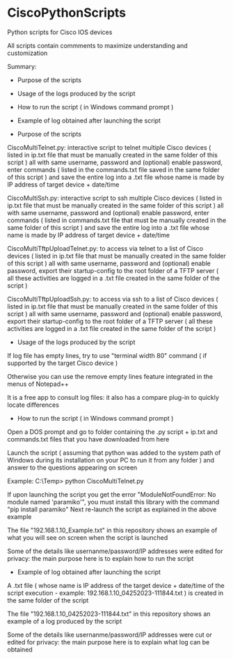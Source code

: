 # CiscoPythonScripts
Python scripts for Cisco IOS devices

All scripts contain commments to maximize understanding and customization

Summary:
- Purpose of the scripts
- Usage of the logs produced by the script
- How to run the script ( in Windows command prompt )
- Example of log obtained after launching the script 


- Purpose of the scripts

CiscoMultiTelnet.py: interactive script to telnet multiple Cisco devices ( listed in ip.txt file that must be manually created in the same folder of this script ) all with same username, password and (optional) enable password, enter commands ( listed in the commands.txt file saved in the same folder of this script ) and save the entire log into a .txt file whose name is made by IP address of target device + date/time

CiscoMultiSsh.py: interactive script to ssh multiple Cisco devices ( listed in ip.txt file that must be manually created in the same folder of this script ) all with same username, password and (optional) enable password, enter commands ( listed in commands.txt file that must be manually created in the same folder of this script ) and save the entire log into a .txt file whose name is made by IP address of target device + date/time

CiscoMultiTftpUploadTelnet.py: to access via telnet to a list of Cisco devices ( listed in ip.txt file that must be manually created in the same folder of this script ) all with same username, password and (optional) enable password, export their startup-config to the root folder of a TFTP server ( all these activities are logged in a .txt file created in the same folder of the script )

CiscoMultiTftpUploadSsh.py: to access via ssh to a list of Cisco devices ( listed in ip.txt file that must be manually created in the same folder of this script ) all with same username, password and (optional) enable password, export their startup-config to the root folder of a TFTP server ( all these activities are logged in a .txt file created in the same folder of the script )


- Usage of the logs produced by the script

If log file has empty lines, try to use "terminal width 80" command ( if supported by the target Cisco device )

Otherwise you can use the remove empty lines feature integrated in the menus of Notepad++ 

It is a free app to consult log files: it also has a compare plug-in to quickly locate differences


- How to run the script ( in Windows command prompt )

Open a DOS prompt and go to folder containing the .py script + ip.txt and commands.txt files that you have downloaded from here

Launch the script ( assuming that python was added to the system path of Windows during its installation on your PC to run it from any folder ) and answer to the questions appearing on screen

Example: C:\Temp> python CiscoMultiTelnet.py

If upon launching the script you get the error "ModuleNotFoundError: No module named 'paramiko'", you must install this library with the command "pip install paramiko"
Next re-launch the script as explained in the above example

The file "192.168.1.10_Example.txt" in this repository shows an example of what you will see on screen when the script is launched

Some of the details like usernanme/password/IP addresses were edited for privacy: the main purpose here is to explain how to run the script


- Example of log obtained after launching the script 

A .txt file ( whose name is IP address of the target device + date/time of the script execution - example: 192.168.1.10_04252023-111844.txt ) is created in the same folder of the script

The file "192.168.1.10_04252023-111844.txt" in this repository shows an example of a log produced by the script

Some of the details like usernanme/password/IP addresses were cut or edited for privacy: the main purpose here is to explain what log can be obtained

